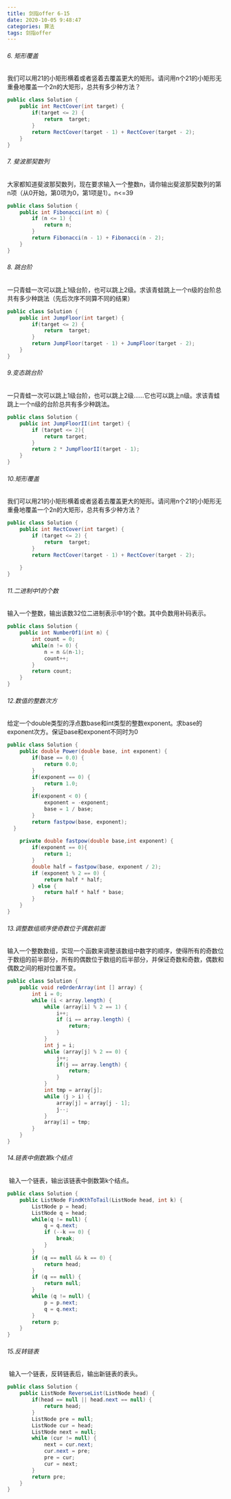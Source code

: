 ```yaml
---
title: 剑指offer 6-15
date: 2020-10-05 9:48:47
categories: 算法
tags: 剑指offer
---
```


###### 6.  矩形覆盖

​	我们可以用21的小矩形横着或者竖着去覆盖更大的矩形。请问用n个21的小矩形无重叠地覆盖一个2n的大矩形，总共有多少种方法？

```java
public class Solution {
    public int RectCover(int target) {
        if(target <= 2) {
            return  target;
        }
        return RectCover(target - 1) + RectCover(target - 2);
    }
}
```


###### 7. 斐波那契数列

​	大家都知道斐波那契数列，现在要求输入一个整数n，请你输出斐波那契数列的第n项（从0开始，第0项为0，第1项是1）。n<=39

```java
public class Solution {
    public int Fibonacci(int n) {
        if (n <= 1) {
            return n;
        }
        return Fibonacci(n - 1) + Fibonacci(n - 2);
    }
}
```



###### 8. 跳台阶

​	一只青蛙一次可以跳上1级台阶，也可以跳上2级。求该青蛙跳上一个n级的台阶总共有多少种跳法（先后次序不同算不同的结果）

```java
public class Solution {
    public int JumpFloor(int target) {
        if(target <= 2) {
            return  target;
        }
        return JumpFloor(target - 1) + JumpFloor(target - 2);
    }
}
```



###### 9.变态跳台阶

​	一只青蛙一次可以跳上1级台阶，也可以跳上2级……它也可以跳上n级。求该青蛙跳上一个n级的台阶总共有多少种跳法。

```java
public class Solution {
    public int JumpFloorII(int target) {
        if (target <= 2){
            return target;
        }
        return 2 * JumpFloorII(target - 1);
    }
}
```



###### 10.矩形覆盖

​	我们可以用21的小矩形横着或者竖着去覆盖更大的矩形。请问用n个21的小矩形无重叠地覆盖一个2n的大矩形，总共有多少种方法？

```java
public class Solution {
    public int RectCover(int target) {
        if (target <= 2) {
            return  target;
        }
        return RectCover(target - 1) + RectCover(target - 2);
         
    }
}
```



###### 11.二进制中1的个数

输入一个整数，输出该数32位二进制表示中1的个数。其中负数用补码表示。

```java
public class Solution {
    public int NumberOf1(int n) {
        int count = 0;
        while(n != 0) {
            n = n &(n-1);
            count++;
        }
        return count;
    }
}
```



###### 12.数值的整数次方

​	给定一个double类型的浮点数base和int类型的整数exponent。求base的exponent次方。保证base和exponent不同时为0

```java
public class Solution {
    public double Power(double base, int exponent) {
        if(base == 0.0) {
            return 0.0;
        }
        if(exponent == 0) {
            return 1.0;
        }
        if(exponent < 0) {
            exponent = -exponent;
            base = 1 / base;
        }
        return fastpow(base, exponent);
  }
     
    private double fastpow(double base,int exponent) {
        if(exponent == 0){
            return 1;
        }
        double half = fastpow(base, exponent / 2);
        if (exponent % 2 == 0) {
            return half * half;
        } else {
            return half * half * base;
        }
    }
}
```



###### 13.调整数组顺序使奇数位于偶数前面

​	输入一个整数数组，实现一个函数来调整该数组中数字的顺序，使得所有的奇数位于数组的前半部分，所有的偶数位于数组的后半部分，并保证奇数和奇数，偶数和偶数之间的相对位置不变。

```java
public class Solution {
    public void reOrderArray(int [] array) {
        int i = 0;
        while (i < array.length) {
            while (array[i] % 2 == 1) {
                i++;
                if (i == array.length) {
                    return;
                }
            }
            int j = i;
            while (array[j] % 2 == 0) {
                j++;
                if(j == array.length) {
                    return;
                }
            }
            int tmp = array[j];
            while (j > i) {
                array[j] = array[j - 1];
                j--;
            }
            array[i] = tmp;
        }
    }
}
```



###### 14.链表中倒数第k个结点

​	输入一个链表，输出该链表中倒数第k个结点。

```java
public class Solution {
    public ListNode FindKthToTail(ListNode head, int k) {
        ListNode p = head;
        ListNode q = head;
        while(q != null) {
            q = q.next;
            if (--k == 0) {
                break;
            }
        }
        if (q == null && k == 0) {
            return head;
        }
        if (q == null) {
            return null;
        }
        while (q != null) {
            p = p.next;
            q = q.next;
        }
        return p;
    }
}
```



###### 15.反转链表

​	输入一个链表，反转链表后，输出新链表的表头。

```java
public class Solution {
    public ListNode ReverseList(ListNode head) {
        if(head == null || head.next == null) {
            return head;
        }
        ListNode pre = null;
        ListNode cur = head;
        ListNode next = null;
        while (cur != null) {
            next = cur.next;
            cur.next = pre;
            pre = cur;
            cur = next;
        }
        return pre;
    }
}
```

